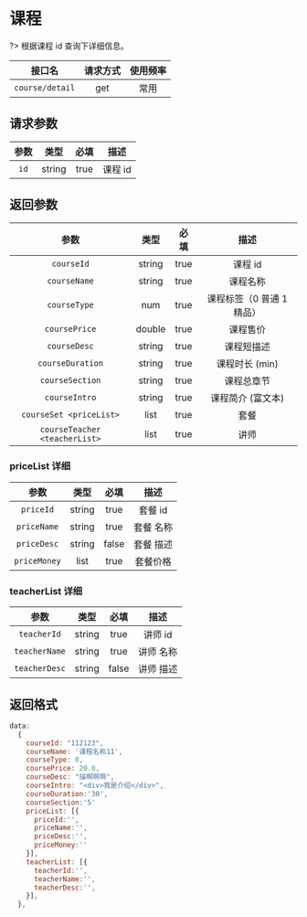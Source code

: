 <!-- course_detail.md -->

# 课程

?> 根据课程 id 查询下详细信息。

|     接口名      | 请求方式 | 使用频率 |
| :-------------: | :------: | :------: |
| `course/detail` |   get    |   常用   |

## 请求参数

| 参数 |  类型  | 必填 |  描述   |
| :--: | :----: | :--: | :-----: |
| `id` | string | true | 课程 id |

## 返回参数

|             参数              |  类型  | 必填 |           描述            |
| :---------------------------: | :----: | :--: | :-----------------------: |
|          `courseId`           | string | true |          课程 id          |
|         `courseName`          | string | true |         课程名称          |
|         `courseType`          |  num   | true | 课程标签（0 普通 1 精品） |
|         `coursePrice`         | double | true |         课程售价          |
|         `courseDesc`          | string | true |        课程短描述         |
|       `courseDuration`        | string | true |      课程时长 (min)       |
|        `courseSection`        | string | true |        课程总章节         |
|         `courseIntro`         | string | true |     课程简介 (富文本)     |
|    `courseSet <priceList>`    |  list  | true |           套餐            |
| `courseTeacher <teacherList>` |  list  | true |           讲师            |

### priceList 详细

|     参数     |  类型  | 必填  |   描述    |
| :----------: | :----: | :---: | :-------: |
|  `priceId`   | string | true  |  套餐 id  |
| `priceName`  | string | true  | 套餐 名称 |
| `priceDesc`  | string | false | 套餐 描述 |
| `priceMoney` |  list  | true  | 套餐价格  |

### teacherList 详细

|     参数      |  类型  | 必填  |   描述    |
| :-----------: | :----: | :---: | :-------: |
|  `teacherId`  | string | true  |  讲师 id  |
| `teacherName` | string | true  | 讲师 名称 |
| `teacherDesc` | string | false | 讲师 描述 |

## 返回格式

```js
data:
  {
    courseId: "112123",
    courseName: '课程名称11',
    courseType: 0,
    coursePrice: 20.0,
    courseDesc: "描啊啊啊",
    courseIntro: "<div>我是介绍</div>",
    courseDuration:'30',
    courseSection:'5'
    priceList: [{
      priceId:'',
      priceName:'',
      priceDesc:'',
      priceMoney:''
    }],
    teacherList: [{
      teacherId:'',
      teacherName:'',
      teacherDesc:'',
    }],
  },

```
